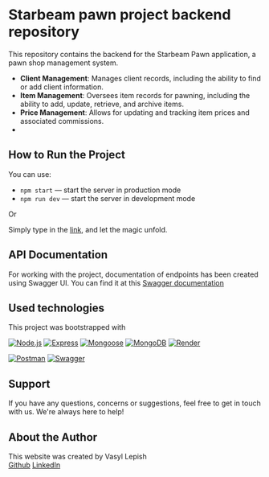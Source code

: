 # Starbeam pawn project backend repository

This repository contains the backend for the Starbeam Pawn application, a pawn
shop management system.

- **Client Management**: Manages client records, including the ability to find
  or add client information.
- **Item Management**: Oversees item records for pawning, including the ability
  to add, update, retrieve, and archive items.
- **Price Management**: Allows for updating and tracking item prices and
  associated commissions.
-

## How to Run the Project

You can use:

- `npm start` &mdash; start the server in production mode
- `npm run dev` &mdash; start the server in development mode

Or

Simply type in the [link](https://starbeam-pawn-backend.onrender.com), and let
the magic unfold.

## API Documentation

For working with the project, documentation of endpoints has been created using
Swagger UI. You can find it at this
[Swagger documentation ](https://starbeam-pawn-backend.onrender.com/docs)

## Used technologies

This project was bootstrapped with

[![Node.js](https://img.shields.io/badge/node.js-%2343853D.svg?style=for-the-badge&logo=node.js&logoColor=white)](https://nodejs.org/)
[![Express](https://img.shields.io/badge/express-%23404d59.svg?style=for-the-badge)](https://expressjs.com/)
[![Mongoose](https://img.shields.io/badge/mongoose-%23880000.svg?style=for-the-badge&logo=mongoose)](https://mongoosejs.com/)
[![MongoDB](https://img.shields.io/badge/mongodb-%234ea94b.svg?style=for-the-badge&logo=mongodb)](https://www.mongodb.com/)
[![Render](https://img.shields.io/badge/render-%2355c1e9.svg?style=for-the-badge&logo=render)](https://render.com/)

[![Postman](https://img.shields.io/badge/postman-%23FF6C37.svg?style=for-the-badge&logo=postman&logoColor=white)](https://www.postman.com/)
[![Swagger](https://img.shields.io/badge/swagger-%2385EA2D.svg?style=for-the-badge&logo=swagger&logoColor=black)](https://swagger.io/)

## Support

If you have any questions, concerns or suggestions, feel free to get in touch
with us. We're always here to help!

## About the Author

This website was created by Vasyl Lepish  
[Github](https://github.com/AlessioItaliano)
[LinkedIn](https://www.linkedin.com/in/vasyl-lepish/)
